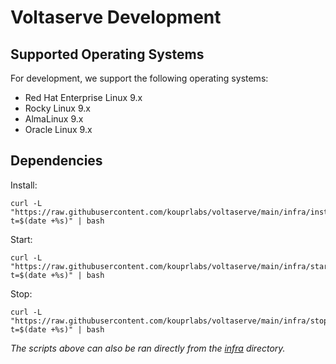 # Voltaserve Development

## Supported Operating Systems

For development, we support the following operating systems:

- Red Hat Enterprise Linux 9.x
- Rocky Linux 9.x
- AlmaLinux 9.x
- Oracle Linux 9.x

## Dependencies

Install:

```shell
curl -L "https://raw.githubusercontent.com/kouprlabs/voltaserve/main/infra/install.sh?t=$(date +%s)" | bash
```

Start:

```shell
curl -L "https://raw.githubusercontent.com/kouprlabs/voltaserve/main/infra/start.sh?t=$(date +%s)" | bash
```

Stop:

```shell
curl -L "https://raw.githubusercontent.com/kouprlabs/voltaserve/main/infra/stop.sh?t=$(date +%s)" | bash
```

_The scripts above can also be ran directly from the [infra](infra) directory._
